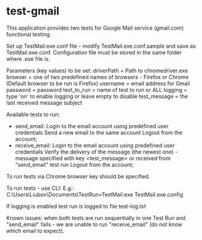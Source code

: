 # test-gmail
This application provides two tests for Google Mail service (gmail.com) functional testing.

Set up TestMail.exe.conf file - modify TestMail.exe.conf.sample and save as TestMail.exe.conf. Configuration file must be stored in the same folder where .exe file is.

Parameters (key values) to be set:
driverPath = Path to chromedriver.exe
browser = one of two predefined names of browsers - Firefox or Chrome (Default browser to be run is Firefox)
username = email address for Gmail
password = password
test_to_run = name of test to run or ALL
logging = type 'on' to enable logging or leave empty to disable
test_message = the last received message subject

Available tests to run:
- send_email:
	Login to the email account using predefined user credentials
	Send a new email to the same account
	Logout from the account;
- receive_email:
	Login to the email account using predefined user credentials
	Verify the delivery of the message (the newest one) - message specified with key <test_message> or received from "send_email" test run
    Logout from the account;

To run tests via Chrome browser key <driverPath> should be specified.

To run tests - use CLI:
E.g.: C:\Users\Liubov\Documents\TestRun>TestMail.exe TestMail.exe.config

If logging is enabled test run is logged to file test-log.txt

Known issues: when both tests are run sequentially in one Test Run and "send_email" fails - we are unable to run "receive_email" (do not know which email to expect).
